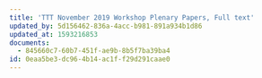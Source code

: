 ```yaml
---
title: 'TTT November 2019 Workshop Plenary Papers, Full text'
updated_by: 5d156462-836a-4acc-b981-891a934b1d86
updated_at: 1593216853
documents:
  - 845660c7-60b7-451f-ae9b-8b5f7ba39ba4
id: 0eaa5be3-dc96-4b14-ac1f-f29d291caae0
---
```

